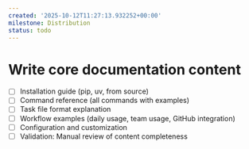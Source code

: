 ```yaml
---
created: '2025-10-12T11:27:13.932252+00:00'
milestone: Distribution
status: todo
---
```


# Write core documentation content

- [ ] Installation guide (pip, uv, from source)
- [ ] Command reference (all commands with examples)
- [ ] Task file format explanation
- [ ] Workflow examples (daily usage, team usage, GitHub integration)
- [ ] Configuration and customization
- [ ] Validation: Manual review of content completeness
